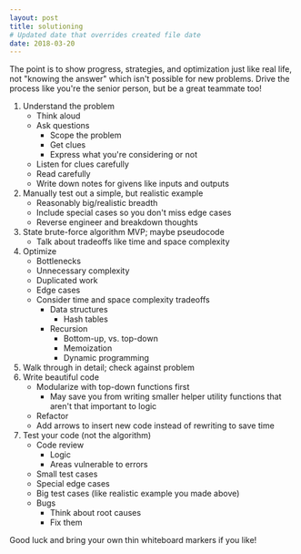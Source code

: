 ```yaml
---
layout: post
title: solutioning
# Updated date that overrides created file date
date: 2018-03-20
---
```


The point is to show progress, strategies, and optimization just like real life, not "knowing the answer" which isn't possible for new problems. Drive the process like you're the senior person, but be a great teammate too!

1. Understand the problem
   * Think aloud
   * Ask questions
     * Scope the problem
     * Get clues
     * Express what you're considering or not
   * Listen for clues carefully
   * Read carefully
   * Write down notes for givens like inputs and outputs
2. Manually test out a simple, but realistic example
   * Reasonably big/realistic breadth
   * Include special cases so you don't miss edge cases
   * Reverse engineer and breakdown thoughts
3. State brute-force algorithm MVP; maybe pseudocode
   * Talk about tradeoffs like time and space complexity
4. Optimize
   * Bottlenecks
   * Unnecessary complexity
   * Duplicated work
   * Edge cases
   * Consider time and space complexity tradeoffs
     * Data structures
       * Hash tables
     * Recursion
       * Bottom-up, vs. top-down
       * Memoization
       * Dynamic programming
5. Walk through in detail; check against problem
6. Write beautiful code
   * Modularize with top-down functions first
     * May save you from writing smaller helper utility functions that aren't that important to logic
   * Refactor
   * Add arrows to insert new code instead of rewriting to save time
7. Test your code (not the algorithm)
   * Code review
     * Logic
     * Areas vulnerable to errors
   * Small test cases
   * Special edge cases
   * Big test cases (like realistic example you made above)
   * Bugs
     * Think about root causes
     * Fix them
   
Good luck and bring your own thin whiteboard markers if you like!
